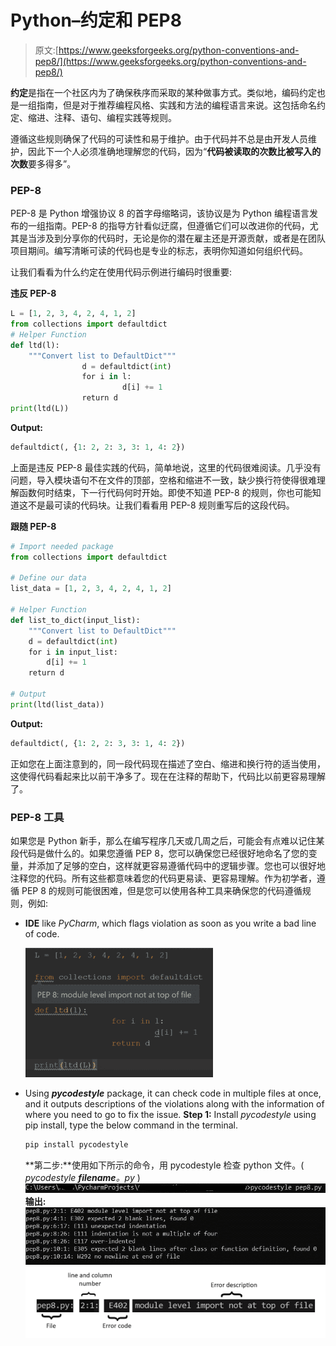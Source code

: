 # Python–约定和 PEP8

> 原文:[https://www.geeksforgeeks.org/python-conventions-and-pep8/](https://www.geeksforgeeks.org/python-conventions-and-pep8/)

**约定**是指在一个社区内为了确保秩序而采取的某种做事方式。类似地，编码约定也是一组指南，但是对于推荐编程风格、实践和方法的编程语言来说。这包括命名约定、缩进、注释、语句、编程实践等规则。

遵循这些规则确保了代码的可读性和易于维护。由于代码并不总是由开发人员维护，因此下一个人必须准确地理解您的代码，因为“**代码被读取的次数比被写入的次数**要多得多”。

### PEP-8

PEP-8 是 Python 增强协议 8 的首字母缩略词，该协议是为 Python 编程语言发布的一组指南。PEP-8 的指导方针看似迂腐，但遵循它们可以改进你的代码，尤其是当涉及到分享你的代码时，无论是你的潜在雇主还是开源贡献，或者是在团队项目期间。编写清晰可读的代码也是专业的标志，表明你知道如何组织代码。

让我们看看为什么约定在使用代码示例进行编码时很重要:

**违反 PEP-8**

```py
L = [1, 2, 3, 4, 2, 4, 1, 2]
from collections import defaultdict
# Helper Function
def ltd(l):
    """Convert list to DefaultDict"""
                d = defaultdict(int)
                for i in l:
                         d[i] += 1
                return d
print(ltd(L))
```

**Output:**

```py
defaultdict(, {1: 2, 2: 3, 3: 1, 4: 2})

```

上面是违反 PEP-8 最佳实践的代码，简单地说，这里的代码很难阅读。几乎没有问题，导入模块语句不在文件的顶部，空格和缩进不一致，缺少换行符使得很难理解函数何时结束，下一行代码何时开始。即使不知道 PEP-8 的规则，你也可能知道这不是最可读的代码块。让我们看看用 PEP-8 规则重写后的这段代码。

**跟随 PEP-8**

```py
# Import needed package
from collections import defaultdict

# Define our data
list_data = [1, 2, 3, 4, 2, 4, 1, 2]

# Helper Function
def list_to_dict(input_list):
    """Convert list to DefaultDict"""
    d = defaultdict(int)
    for i in input_list:
        d[i] += 1
    return d

# Output
print(ltd(list_data))
```

**Output:**

```py
defaultdict(, {1: 2, 2: 3, 3: 1, 4: 2})

```

正如您在上面注意到的，同一段代码现在描述了空白、缩进和换行符的适当使用，这使得代码看起来比以前干净多了。现在在注释的帮助下，代码比以前更容易理解了。

### PEP-8 工具

如果您是 Python 新手，那么在编写程序几天或几周之后，可能会有点难以记住某段代码是做什么的。如果您遵循 PEP 8，您可以确保您已经很好地命名了您的变量，并添加了足够的空白，这样就更容易遵循代码中的逻辑步骤。您也可以很好地注释您的代码。所有这些都意味着您的代码更易读、更容易理解。作为初学者，遵循 PEP 8 的规则可能很困难，但是您可以使用各种工具来确保您的代码遵循规则，例如:

*   **IDE** like *PyCharm*, which flags violation as soon as you write a bad line of code.

    ![](img/54b471b241c430bbb2d6e26f260a94b3.png)

*   Using ***pycodestyle*** package, it can check code in multiple files at once, and it outputs descriptions of the violations along with the information of where you need to go to fix the issue.
    **Step 1:** Install *pycodestyle* using pip install, type the below command in the terminal.

    ```py
    pip install pycodestyle
    ```

    **第二步:**使用如下所示的命令，用 pycodestyle 检查 python 文件。( *pycodestyle **filename**。py* )
    ![](img/a6cf66f9dd0e691b856795b138110777.png)
    **输出:**
    ![](img/c690282222932201cc22babd15d3495f.png)
    ![](img/f82f79851a802ea18e8a1365147292c8.png)